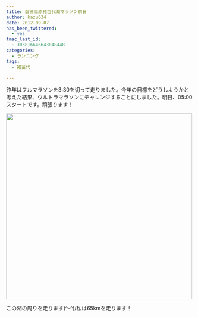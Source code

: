 ```yaml
---
title: 磐梯高原猪苗代湖マラソン前日
author: kazu634
date: 2012-09-07
has_been_twittered:
  - yes
tmac_last_id:
  - 303816646643048448
categories:
  - ランニング
tags:
  - 猪苗代

---
```

昨年はフルマラソンを3:30を切って走りました。今年の目標をどうしようかと考えた結果、ウルトラマラソンにチャレンジすることにしました。明日、05:00スタートです。頑張ります！

<img class="slooProImg aligncenter" src="http://blog.kazu634.com/wp-content/uploads/2012/09/slooProImg_20120907202034.jpg" alt="" width="500" height="500" />

この湖の周りを走ります(^-^)/私は65kmを走ります！
